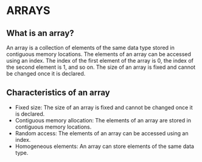 # ARRAYS

## What is an array?
An array is a collection of elements of the same data type stored in contiguous memory locations. The elements of an array can be accessed using an index. The index of the first element of the array is 0, the index of the second element is 1, and so on. The size of an array is fixed and cannot be changed once it is declared.

## Characteristics of an array
- Fixed size: The size of an array is fixed and cannot be changed once it is declared.
- Contiguous memory allocation: The elements of an array are stored in contiguous memory locations.
- Random access: The elements of an array can be accessed using an index.
- Homogeneous elements: An array can store elements of the same data type.
